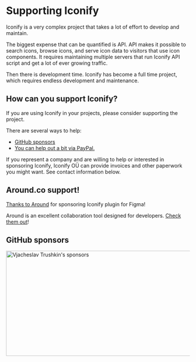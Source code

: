 <script setup>
import around from '/assets/images/around-logo.svg?raw'
</script>

# Supporting Iconify
Iconify is a very complex project that takes a lot of effort to develop and maintain.

The biggest expense that can be quantified is API. API makes it possible to search icons, browse icons, and serve icon data to visitors that use icon components. It requires maintaining multiple servers that run Iconify API script and get a lot of ever growing traffic.

Then there is development time. Iconify has become a full time project, which requires endless development and maintenance.

## How can you support Iconify?

If you are using Iconify in your projects, please consider supporting the project.

There are several ways to help:
<ul>
    <li li-entry>
        <span class="li-icon i-logos:github-icon?mask"></span>
        <a href="https://github.com/sponsors/cyberalien" target="_blank" rel="noreferrer">GitHub sponsors</a>
    </li>
    <li li-entry>
        <span class="li-icon i-entypo-social:paypal"></span>
        <a target="_blank" rel="noreferrer" href="https://twitter.com/slava_trushkin">You can help out a bit via PayPal.</a>
    </li>
</ul>

If you represent a company and are willing to help or interested in sponsoring Iconify, Iconify OÜ can provide invoices and other paperwork you might want. See contact information below.

## Around.co support!

<div class="inline-block h-51px">
    <a href="https://around.co/?utm_source=iconify&amp;utm_medium=partnership" 
       target="_blank" rel="noreferrer" aria-label="Around.co" v-html="around" />
</div>

Thanks to [Around](https://around.co/?utm_source=iconify&utm_medium=partnership) for sponsoring Iconify plugin for Figma!

Around is an excellent collaboration tool designed for developers. [Check them out](https://around.co/?utm_source=iconify&utm_medium=partnership)!

## GitHub sponsors

<div grid="~ cols-1" w-full text-center mt-10>
    <div class="flex flex-col">
      <a href="https://github.com/sponsors/cyberalien" target="_blank" rel="noopener noreferrer">
        <img
          crossorigin="anonymous"
          inline-block
          width="800" height="288"
          class="resizable-img"
          loading="lazy"
          src="https://cyberalien.github.io/static/sponsors.svg"
          alt="Vjacheslav Trushkin's sponsors"
        >
      </a>
    </div>
</div>

<contact-info />
